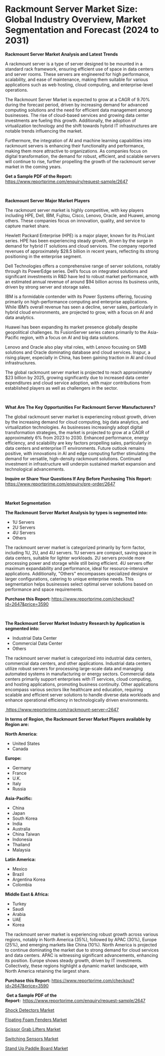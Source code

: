 <p><h1>Rackmount Server Market Size: Global Industry Overview, Market Segmentation and Forecast (2024 to 2031)</h1></p><p><strong>Rackmount Server Market Analysis and Latest Trends</strong></p>
<p><p>A rackmount server is a type of server designed to be mounted in a standard rack framework, ensuring efficient use of space in data centers and server rooms. These servers are engineered for high performance, scalability, and ease of maintenance, making them suitable for various applications such as web hosting, cloud computing, and enterprise-level operations.</p><p>The Rackmount Server Market is expected to grow at a CAGR of 9.70% during the forecast period, driven by increasing demand for advanced computing solutions and the need for efficient data management among businesses. The rise of cloud-based services and growing data center investments are fueling this growth. Additionally, the adoption of virtualization technology and the shift towards hybrid IT infrastructures are notable trends influencing the market. </p><p>Furthermore, the integration of AI and machine learning capabilities into rackmount servers is enhancing their functionality and performance, making them more attractive to organizations. As companies focus on digital transformation, the demand for robust, efficient, and scalable servers will continue to rise, further propelling the growth of the rackmount server market in the coming years.</p></p>
<p><strong>Get a Sample PDF of the Report:&nbsp;</strong> <a href="https://www.reportprime.com/enquiry/request-sample/2647">https://www.reportprime.com/enquiry/request-sample/2647</a></p>
<p>&nbsp;</p>
<p><strong>Rackmount Server Major Market Players</strong></p>
<p><p>The rackmount server market is highly competitive, with key players including HPE, Dell, IBM, Fujitsu, Cisco, Lenovo, Oracle, and Huawei, among others. These companies focus on innovation, quality, and service to capture market share.</p><p>Hewlett Packard Enterprise (HPE) is a major player, known for its ProLiant series. HPE has been experiencing steady growth, driven by the surge in demand for hybrid IT solutions and cloud services. The company reported revenues of approximately $28.5 billion in recent years, reflecting its strong positioning in the enterprise segment.</p><p>Dell Technologies offers a comprehensive range of server solutions, notably through its PowerEdge series. Dell’s focus on integrated solutions and significant investments in R&D have led to robust market performance, with an estimated annual revenue of around $94 billion across its business units, driven by strong server and storage sales.</p><p>IBM is a formidable contender with its Power Systems offering, focusing primarily on high-performance computing and enterprise applications. While IBM’s overall revenue has seen a decline, server sales, particularly in hybrid cloud environments, are projected to grow, with a focus on AI and data analytics.</p><p>Huawei has been expanding its market presence globally despite geopolitical challenges. Its FusionServer series caters primarily to the Asia-Pacific region, with a focus on AI and big data solutions. </p><p>Lenovo and Oracle also play vital roles, with Lenovo focusing on SMB solutions and Oracle dominating database and cloud services. Inspur, a rising player, especially in China, has been gaining traction in AI and cloud infrastructures.</p><p>The global rackmount server market is projected to reach approximately $23 billion by 2025, growing significantly due to increased data center expenditures and cloud service adoption, with major contributions from established players as well as challengers in the sector.</p></p>
<p>&nbsp;</p>
<p><strong>What Are The Key Opportunities For Rackmount Server Manufacturers?</strong></p>
<p><p>The global rackmount server market is experiencing robust growth, driven by the increasing demand for cloud computing, big data analytics, and virtualization technologies. As businesses increasingly adopt digital transformation strategies, the market is projected to grow at a CAGR of approximately 6% from 2023 to 2030. Enhanced performance, energy efficiency, and scalability are key factors propelling sales, particularly in data centers and enterprise IT environments. Future outlook remains positive, with innovations in AI and edge computing further stimulating the demand for versatile, high-density rackmount solutions. Continued investment in infrastructure will underpin sustained market expansion and technological advancements.</p></p>
<p><strong>Inquire or Share Your Questions If Any Before Purchasing This Report:</strong> <a href="https://www.reportprime.com/enquiry/pre-order/2647">https://www.reportprime.com/enquiry/pre-order/2647</a></p>
<p>&nbsp;</p>
<p><strong>Market Segmentation</strong></p>
<p><strong>The Rackmount Server Market Analysis by types is segmented into:</strong></p>
<p><ul><li>1U Servers</li><li>2U Servers</li><li>4U Servers</li><li>Others</li></ul></p>
<p><p>The rackmount server market is categorized primarily by form factor, including 1U, 2U, and 4U servers. 1U servers are compact, saving space in data centers, suitable for lighter workloads. 2U servers provide more processing power and storage while still being efficient. 4U servers offer maximum expandability and performance, ideal for resource-intensive applications. Additionally, "Others" encompasses specialized designs or larger configurations, catering to unique enterprise needs. This segmentation helps businesses select optimal server solutions based on performance and space requirements.</p></p>
<p><strong>Purchase this Report:&nbsp;</strong><a href="https://www.reportprime.com/checkout?id=2647&price=3590">https://www.reportprime.com/checkout?id=2647&price=3590</a></p>
<p>&nbsp;</p>
<p><strong>The Rackmount Server Market Industry Research by Application is segmented into:</strong></p>
<p><ul><li>Industrial Data Center</li><li>Commercial Data Center</li><li>Others</li></ul></p>
<p><p>The rackmount server market is categorized into industrial data centers, commercial data centers, and other applications. Industrial data centers utilize robust servers for processing large-scale data and managing automated systems in manufacturing or energy sectors. Commercial data centers primarily support enterprises with IT services, cloud computing, and hosting applications, promoting business continuity. Other applications encompass various sectors like healthcare and education, requiring scalable and efficient server solutions to handle diverse data workloads and enhance operational efficiency in technologically driven environments.</p></p>
<p><a href="https://www.reportprime.com/rackmount-server-r2647">&nbsp;https://www.reportprime.com/rackmount-server-r2647</a></p>
<p><strong>In terms of Region, the Rackmount Server Market Players available by Region are:</strong></p>
<p>
    <p> <strong> North America: </strong>
        <ul>
            <li>United States</li>
            <li>Canada</li>
        </ul>
        </p> 
    <p> <strong> Europe: </strong>
        <ul>
            <li>Germany</li>
            <li>France</li>
            <li>U.K.</li>
            <li>Italy</li>
            <li>Russia</li>
        </ul>
        </p> 
    <p> <strong> Asia-Pacific: </strong>
        <ul>
            <li>China</li>
            <li>Japan</li>
            <li>South Korea</li>
            <li>India</li>
            <li>Australia</li>
            <li>China Taiwan</li>
            <li>Indonesia</li>
            <li>Thailand</li>
            <li>Malaysia</li>
        </ul>
        </p> 
    <p> <strong> Latin America: </strong>
        <ul>
            <li>Mexico</li>
            <li>Brazil</li>
            <li>Argentina Korea</li>
            <li>Colombia</li>
        </ul>
        </p> 
    <p> <strong> Middle East & Africa: </strong>
        <ul>
            <li>Turkey</li>
            <li>Saudi</li>
            <li>Arabia</li>
            <li>UAE</li>
            <li>Korea</li>
        </ul>
    </p>
    </p>
<p><p>The rackmount server market is experiencing robust growth across various regions, notably in North America (35%), followed by APAC (30%), Europe (25%), and emerging markets like China (10%). North America is projected to continue dominating the market due to strong demand for cloud services and data centers. APAC is witnessing significant advancements, enhancing its position. Europe shows steady growth, driven by IT investments. Collectively, these regions highlight a dynamic market landscape, with North America retaining the largest share.</p></p>
<p><strong>Purchase this Report: </strong><a href="https://www.reportprime.com/checkout?id=2647&price=3590">https://www.reportprime.com/checkout?id=2647&price=3590</a></p>
<p>&nbsp;<strong>Get a Sample PDF of the Report:&nbsp;&nbsp;</strong><a href="https://www.reportprime.com/enquiry/request-sample/2647">https://www.reportprime.com/enquiry/request-sample/2647</a></p>
<p><strong></strong></p>
<p><p><a href="https://github.com/indrystar/Market-Research-Report-List-4/blob/main/shock-detectors-market.md">Shock Detectors Market</a></p><p><a href="https://issuu.com/reportprime-2/docs/floating-foam-fenders-market-size-2_4911d27d2cfa50">Floating Foam Fenders Market</a></p><p><a href="https://issuu.com/reportprime-2/docs/scissor-grab-lifters-market-size-20_187cc05babfee9">Scissor Grab Lifters Market</a></p><p><a href="https://github.com/RuthLucas64/Market-Research-Report-List-1/blob/main/switching-sensors-market.md">Switching Sensors Market</a></p><p><a href="https://www.linkedin.com/pulse/stand-up-paddle-board-market-growth-segmentation-regional-1rhjf?trackingId=stVfNjnXTmCw8fpR8%2B064Q%3D%3D">Stand Up Paddle Board Market</a></p></p>